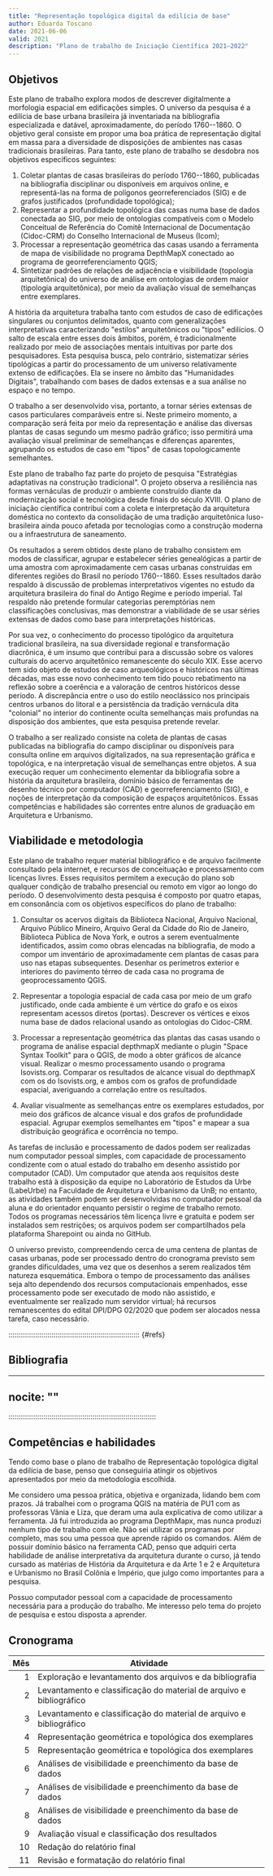 ```yaml
---
title: "Representação topológica digital da edilícia de base"
author: Eduarda Toscano
date: 2021-06-06
valid: 2021
description: "Plano de trabalho de Iniciação Científica 2021–2022"
---
```


## Objetivos ##

Este plano de trabalho explora modos de descrever digitalmente a
morfologia espacial em edificações simples. O universo da pesquisa é a
edilícia de base urbana brasileira já inventariada na bibliografia
especializada e datável, aproximadamente, do período 1760--1860. O
objetivo geral consiste em propor uma boa prática de representação
digital em massa para a diversidade de disposições de ambientes nas
casas tradicionais brasileiras. Para tanto, este plano de trabalho se
desdobra nos objetivos específicos seguintes:

1. Coletar plantas de casas brasileiras do período 1760--1860,
   publicadas na bibliografia disciplinar ou disponíveis em arquivos
   online, e representá-las na forma de polígonos georreferenciados
   (SIG) e de grafos justificados (profundidade topológica); 
2. Representar a profundidade topológica das casas numa base de dados
   conectada ao SIG, por meio de ontologias compatíveis com o Modelo
   Conceitual de Referência do Comitê Internacional de Documentação
   (Cidoc-CRM) do Conselho Internacional de Museus (Icom);
3. Processar a representação geométrica das casas usando a ferramenta de
   mapa de visibilidade no programa DepthMapX conectado ao programa de
   georreferenciamento QGIS;
4. Sintetizar padrões de relações de adjacência e visibilidade
   (topologia arquitetônica) do universo de análise em ontologias de
   ordem maior (tipologia arquitetônica), por meio da avaliação visual
   de semelhanças entre exemplares.

A história da arquitetura trabalha tanto com estudos de caso de
edificações singulares ou conjuntos delimitados, quanto com
generalizações interpretativas caracterizando "estilos" arquitetônicos
ou "tipos" edilícios. O salto de escala entre esses dois âmbitos, porém,
é tradicionalmente realizado por meio de associações mentais intuitivas
por parte dos pesquisadores. Esta pesquisa busca, pelo contrário,
sistematizar séries tipológicas a partir do processamento de um universo
relativamente extenso de edificações. Ela se insere no âmbito das
"Humanidades Digitais", trabalhando com bases de dados extensas e a sua
análise no espaço e no tempo.

O trabalho a ser desenvolvido visa, portanto, a tornar séries extensas
de casos particulares comparáveis entre si. Neste primeiro momento, a
comparação será feita por meio da representação e análise das diversas
plantas de casas segundo um mesmo padrão gráfico; isso permitirá uma
avaliação visual preliminar de semelhanças e diferenças aparentes,
agrupando os estudos de caso em "tipos" de casas topologicamente
semelhantes.

Este plano de trabalho faz parte do projeto de pesquisa "Estratégias
adaptativas na construção tradicional". O projeto observa a resiliência
nas formas vernáculas de produzir o ambiente construído diante da
modernização social e tecnológica desde finais do século XVIII. O plano
de iniciação científica contribui com a coleta e interpretação da
arquitetura doméstica no contexto da consolidação de uma tradição
arquitetônica luso-brasileira ainda pouco afetada por tecnologias como a
construção moderna ou a infraestrutura de saneamento.

Os resultados a serem obtidos deste plano de trabalho consistem em modos
de classificar, agrupar e estabelecer séries genealógicas a partir de
uma amostra com aproximadamente cem casas urbanas construídas em
diferentes regiões do Brasil no período 1760--1860. Esses resultados
darão respaldo à discussão de problemas interpretativos vigentes no
estudo da arquitetura brasileira do final do Antigo Regime e período
imperial. Tal respaldo não pretende formular categorias peremptórias nem
classificações conclusivas, mas demonstrar a viabilidade de se usar
séries extensas de dados como base para interpretações históricas.

Por sua vez, o conhecimento do processo tipológico da arquitetura
tradicional brasileira, na sua diversidade regional e transformação
diacrônica, é um insumo que contribui para a discussão sobre os valores
culturais do acervo arquitetônico remanescente do século XIX. Esse
acervo tem sido objeto de estudos de caso arqueológicos e históricos nas
últimas décadas, mas esse novo conhecimento tem tido pouco rebatimento
na reflexão sobre a coerência e a valoração de centros históricos desse
período. A discrepância entre o uso do estilo neoclássico nos principais
centros urbanos do litoral e a persistência da tradição vernácula dita
"colonial" no interior do continente oculta semelhanças mais profundas
na disposição dos ambientes, que esta pesquisa pretende revelar.

O trabalho a ser realizado consiste na coleta de plantas de casas
publicadas na bibliografia do campo disciplinar ou disponíveis para
consulta online em arquivos digitalizados, na sua representação gráfica
e topológica, e na interpretação visual de semelhanças entre objetos. A
sua execução requer um conhecimento elementar da bibliografia sobre a
história da arquitetura brasileira, domínio básico de ferramentas de
desenho técnico por computador (CAD) e georreferenciamento (SIG), e
noções de interpretação da composição de espaços arquitetônicos. Essas
competências e habilidades são correntes entre alunos de graduação em
Arquitetura e Urbanismo.

## Viabilidade e metodologia ##

Este plano de trabalho requer material bibliográfico e de arquivo
facilmente consultado pela internet, e recursos de conceituação e
processamento com licenças livres. Esses requisitos permitem a execução
do plano sob qualquer condição de trabalho presencial ou remoto em vigor
ao longo do período. O desenvolvimento desta pesquisa é composto por
quatro etapas, em consonância com os objetivos específicos do plano de
trabalho:

1. Consultar os acervos digitais da Biblioteca Nacional, Arquivo
   Nacional, Arquivo Público Mineiro, Arquivo Geral da Cidade do Rio de
   Janeiro, Biblioteca Pública de Nova York, e outros a serem
   eventualmente identificados, assim como obras elencadas na
   bibliografia, de modo a compor um inventário de aproximadamente cem
   plantas de casas para uso nas etapas subsequentes. Desenhar os
   perímetros exterior e interiores do pavimento térreo de cada casa no
   programa de geoprocessamento QGIS.

2. Representar a topologia espacial de cada casa por meio de um grafo
   justificado, onde cada ambiente é um vértice do grafo e os eixos
   representam acessos diretos (portas). Descrever os vértices e eixos
   numa base de dados relacional usando as ontologias do Cidoc-CRM.

3. Processar a representação geométrica das plantas das casas usando o
   programa de análise espacial depthmapX mediante o plugin "Space
   Syntax Toolkit" para o QGIS, de modo a obter gráficos de alcance
   visual. Realizar o mesmo processamento usando o programa
   Isovists.org. Comparar os resultados de alcance visual do
   depthmapX com os do Isovists.org, e ambos com os grafos de
   profundidade espacial, averiguando a correlação entre os resultados.

4. Avaliar visualmente as semelhanças entre os exemplares estudados, por
   meio dos gráficos de alcance visual e dos grafos de profundidade
   espacial. Agrupar exemplos semelhantes em "tipos" e mapear a sua
   distribuição geográfica e ocorrência no tempo.

As tarefas de inclusão e processamento de dados podem ser realizadas num
computador pessoal simples, com capacidade de processamento condizente
com o atual estado do trabalho em desenho assistido por computador
(CAD). Um computador que atenda aos requisitos deste trabalho está à
disposição da equipe no Laboratório de Estudos da Urbe (LabeUrbe) na
Faculdade de Arquitetura e Urbanismo da UnB; no entanto, as atividades
também podem ser desenvolvidas no computador pessoal da aluna e do
orientador enquanto persistir o regime de trabalho remoto. Todos os
programas necessários têm licença livre e gratuita e podem ser
instalados sem restrições; os arquivos podem ser compartilhados pela
plataforma Sharepoint ou ainda no GitHub.

O universo previsto, compreendendo cerca de uma centena de plantas de
casas urbanas, pode ser processado dentro do cronograma previsto sem
grandes dificuldades, uma vez que os desenhos a serem realizados têm
natureza esquemática. Embora o tempo de processamento das análises seja
alto dependendo dos recursos computacionais empenhados, esse
processamento pode ser executado de modo não assistido, e eventualmente
ser realizado num servidor virtual; há recursos remanescentes do edital
DPI/DPG 02/2020 que podem ser alocados nessa tarefa, caso necessário.

:::::::::::::::::::::::::::::::::::::::::::::::::::::::::::::::: {#refs}

## Bibliografia ##

---
nocite: ""
---
::::::::::::::::::::::::::::::::::::::::::::::::::::::::::::::::::::::::


## Competências e habilidades ##

Tendo como base o plano de trabalho de Representação topológica digital
da edilícia de base, penso que conseguiria atingir os objetivos
apresentados por meio da metodologia escolhida.

Me considero uma pessoa prática, objetiva e organizada, lidando bem com
prazos. Já trabalhei com o programa QGIS na matéria de PU1 com as
professoras Vânia e Liza, que deram uma aula explicativa de como
utilizar a ferramenta. Já fui introduzida ao programa DepthMapx, mas
nunca produzi nenhum tipo de trabalho com ele. Não sei utilizar os
programas por completo, mas sou uma pessoa que aprende rápido os
comandos. Além de possuir domínio básico na ferramenta CAD, penso que
adquiri certa habilidade de análise interpretativa da arquitetura
durante o curso, já tendo cursado as matérias de História da Arquitetura
e da Arte 1 e 2 e Arquitetura e Urbanismo no Brasil Colônia e Império,
que julgo como importantes para a pesquisa.

Possuo computador pessoal com a capacidade de processamento necessária
para a produção do trabalho. Me interesso pelo tema do projeto de
pesquisa e estou disposta a aprender.


## Cronograma ##

| Mês | Atividade                                                           |
|----:|---------------------------------------------------------------------|
|   1 | Exploração e levantamento dos arquivos e da bibliografia            |
|   2 | Levantamento e classificação do material de arquivo e bibliográfico |
|   3 | Levantamento e classificação do material de arquivo e bibliográfico |
|   4 | Representação geométrica e topológica dos exemplares                |
|   5 | Representação geométrica e topológica dos exemplares                |
|   6 | Análises de visibilidade e preenchimento da base de dados           |
|   7 | Análises de visibilidade e preenchimento da base de dados           |
|   8 | Análises de visibilidade e preenchimento da base de dados           |
|   9 | Avaliação visual e classificação dos resultados                     |
|  10 | Redação do relatório final                                          |
|  11 | Revisão e formatação do relatório final                             |

